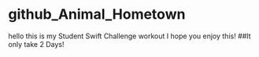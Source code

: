 # github_Animal_Hometown
hello this is my Student Swift Challenge workout
I hope you enjoy this!
##It only take 2 Days! 
